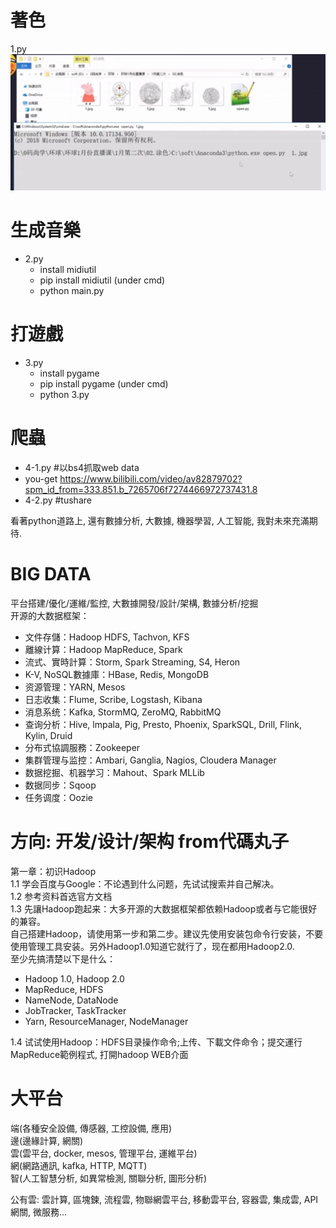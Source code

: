 

# 著色        
1.py                
![](image1.jpg)     


# 生成音樂    
* 2.py                
    * install midiutil        
    * pip install midiutil (under cmd)                 
    * python main.py      

# 打遊戲        
* 3.py        
    * install pygame      
    * pip install pygame (under cmd)            
    * python 3.py     

# 爬蟲      
* 4-1.py      #以bs4抓取web data        
* you-get https://www.bilibili.com/video/av82879702?spm_id_from=333.851.b_7265706f7274466972737431.8      
* 4-2.py      #tushare 


看著python道路上, 還有數據分析, 大數據, 機器學習, 人工智能, 我對未來充滿期待.       



# BIG DATA          
平台搭建/優化/運維/監控, 大數據開發/設計/架構, 數據分析/挖掘               
开源的大数据框架：              
* 文件存儲：Hadoop HDFS, Tachvon, KFS       
* 離線计算：Hadoop MapReduce, Spark  
* 流式、實時計算：Storm, Spark Streaming, S4, Heron             
* K-V, NoSQL數據庫：HBase, Redis, MongoDB       
* 资源管理：YARN, Mesos
* 日志收集：Flume, Scribe, Logstash, Kibana
* 消息系统：Kafka, StormMQ, ZeroMQ, RabbitMQ
* 查询分析：Hive, lmpala, Pig, Presto, Phoenix, SparkSQL, Drill, Flink, Kylin, Druid            
* 分布式協調服務：Zookeeper         
* 集群管理与监控：Ambari, Ganglia, Nagios, Cloudera Manager     
* 数据挖掘、机器学习：Mahout、Spark MLLib       
* 数据同步：Sqoop       
* 任务调度：Oozie       


# 方向: 开发/设计/架构  from代碼丸子          
第一章：初识Hadoop      
1.1 学会百度与Google：不论遇到什么问题，先试试搜索并自己解决。          
1.2 参考资料首选官方文档        
1.3 先讓Hadoop跑起来：大多开源的大数据框架都依赖Hadoop或者与它能很好的兼容。        
自己搭建Hadoop，请使用第一步和第二步。建议先使用安装包命令行安装，不要使用管理工具安装。另外Hadoop1.0知道它就行了，现在都用Hadoop2.0.         
至少先搞清楚以下是什么：
* Hadoop 1.0, Hadoop 2.0         
* MapReduce, HDFS            
* NameNode, DataNode              
* JobTracker, TaskTracker
* Yarn, ResourceManager, NodeManager      

1.4 试试使用Hadoop：HDFS目录操作命令;上传、下載文件命令；提交運行MapReduce範例程式, 打開hadoop WEB介面





#   大平台      
端(各種安全設備, 傳感器, 工控設備, 應用)        
邊(邊緣計算, 網關)          
雲(雲平台, docker, mesos, 管理平台, 運維平台)       
網(網路通訊, kafka, HTTP, MQTT)     
智(人工智慧分析, 如異常檢測, 關聯分析, 圖形分析)            

公有雲: 雲計算, 區塊鍊, 流程雲, 物聯網雲平台, 移動雲平台, 容器雲, 集成雲, API網關, 微服務...         

